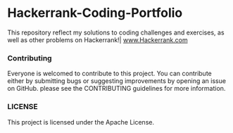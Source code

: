# Hackerrank-Coding-Portfolio
This repository reflect my solutions to coding challenges and exercises, as well as other problems on Hackerrank!| www.Hackerrank.com

### Contributing
Everyone is welcomed to contribute to this project. You can contribute either by submitting bugs or suggesting improvements by opening an issue on GitHub. please see the CONTRIBUTING guidelines for more information.

### LICENSE
This project is licensed under the Apache License.
